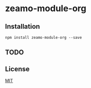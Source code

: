 # zeamo-module-org

## Installation

```
npm install zeamo-module-org --save
```

## TODO

## License

[MIT](LICENSE)

